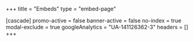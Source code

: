 +++
title = "Embeds"
type = "embed-page"

[cascade]
promo-active = false
banner-active = false
no-index = true
modal-exclude = true
googleAnalytics = "UA-141126362-3"
headers = []
+++

